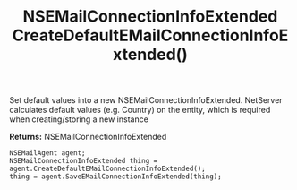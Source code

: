﻿---
uid: crmscript_ref_NSEMailAgent_CreateDefaultEMailConnectionInfoExtended
title: NSEMailConnectionInfoExtended CreateDefaultEMailConnectionInfoExtended()
intellisense: NSEMailAgent.CreateDefaultEMailConnectionInfoExtended
keywords: NSEMailAgent, CreateDefaultEMailConnectionInfoExtended
so.topic: reference
---
	  
Set default values into a new NSEMailConnectionInfoExtended.
NetServer calculates default values (e.g. Country) on the entity, which is required when creating/storing a new instance
	  
**Returns:** NSEMailConnectionInfoExtended

```crmscript
NSEMailAgent agent;
NSEMailConnectionInfoExtended thing = agent.CreateDefaultEMailConnectionInfoExtended();
thing = agent.SaveEMailConnectionInfoExtended(thing);
```

